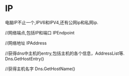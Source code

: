# IP

电脑IP不止一个,IPV6和IPV4,还有公网ip和私网ip.

//网络端点,包括IP和端口 IPEndpoint

//网络地址 IPAddress

//获得dns中主机的entry,包括主机的各个信息，AddressList等.
Dns.GetHostEntry()

//获得主机名字 Dns.GetHostName()
